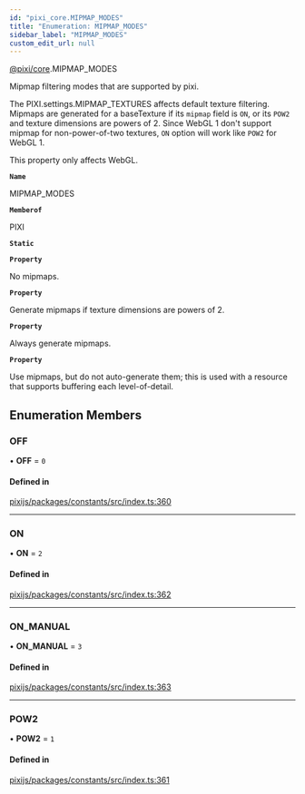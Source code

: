 ```yaml
---
id: "pixi_core.MIPMAP_MODES"
title: "Enumeration: MIPMAP_MODES"
sidebar_label: "MIPMAP_MODES"
custom_edit_url: null
---
```


[@pixi/core](../modules/pixi_core.md).MIPMAP_MODES

Mipmap filtering modes that are supported by pixi.

The PIXI.settings.MIPMAP_TEXTURES affects default texture filtering.
Mipmaps are generated for a baseTexture if its `mipmap` field is `ON`,
or its `POW2` and texture dimensions are powers of 2.
Since WebGL 1 don't support mipmap for non-power-of-two textures,
`ON` option will work like `POW2` for WebGL 1.

This property only affects WebGL.

**`Name`**

MIPMAP_MODES

**`Memberof`**

PIXI

**`Static`**

**`Property`**

No mipmaps.

**`Property`**

Generate mipmaps if texture dimensions are powers of 2.

**`Property`**

Always generate mipmaps.

**`Property`**

Use mipmaps, but do not auto-generate them;
 this is used with a resource that supports buffering each level-of-detail.

## Enumeration Members

### OFF

• **OFF** = ``0``

#### Defined in

[pixijs/packages/constants/src/index.ts:360](https://github.com/pixijs/pixijs/blob/2194fe5c5/packages/constants/src/index.ts#L360)

___

### ON

• **ON** = ``2``

#### Defined in

[pixijs/packages/constants/src/index.ts:362](https://github.com/pixijs/pixijs/blob/2194fe5c5/packages/constants/src/index.ts#L362)

___

### ON\_MANUAL

• **ON\_MANUAL** = ``3``

#### Defined in

[pixijs/packages/constants/src/index.ts:363](https://github.com/pixijs/pixijs/blob/2194fe5c5/packages/constants/src/index.ts#L363)

___

### POW2

• **POW2** = ``1``

#### Defined in

[pixijs/packages/constants/src/index.ts:361](https://github.com/pixijs/pixijs/blob/2194fe5c5/packages/constants/src/index.ts#L361)
